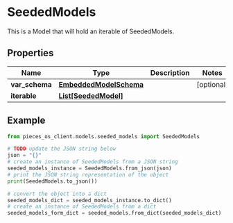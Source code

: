 # SeededModels

This is a Model that will hold an iterable of SeededModels.

## Properties

Name | Type | Description | Notes
------------ | ------------- | ------------- | -------------
**var_schema** | [**EmbeddedModelSchema**](EmbeddedModelSchema) |  | [optional] 
**iterable** | [**List[SeededModel]**](SeededModel) |  | 

## Example

```python
from pieces_os_client.models.seeded_models import SeededModels

# TODO update the JSON string below
json = "{}"
# create an instance of SeededModels from a JSON string
seeded_models_instance = SeededModels.from_json(json)
# print the JSON string representation of the object
print(SeededModels.to_json())

# convert the object into a dict
seeded_models_dict = seeded_models_instance.to_dict()
# create an instance of SeededModels from a dict
seeded_models_form_dict = seeded_models.from_dict(seeded_models_dict)
```



